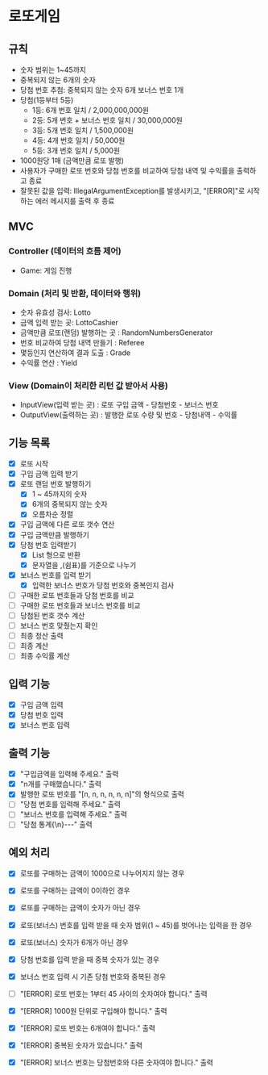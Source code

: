 # 로또게임

## 규칙
- 숫자 범위는 1~45까지
- 중복되지 않는 6개의 숫자
- 당첨 번호 추첨: 중복되지 않는 숫자 6개 보너스 번호 1개
- 당첨(1등부터 5등)
    - 1등: 6개 번호 일치 / 2,000,000,000원
    - 2등: 5개 번호 + 보너스 번호 일치 / 30,000,000원
    - 3등: 5개 번호 일치 / 1,500,000원
    - 4등: 4개 번호 일치 / 50,000원
    - 5등: 3개 번호 일치 / 5,000원
- 1000원당 1매 (금액만큼 로또 발행)
- 사용자가 구매한 로또 번호와 당첨 번호를 비교하여 당첨 내역 및 수익률을 출력하고 종료
- 잘못된 값을 입력: IllegalArgumentException를 발생시키고, "[ERROR]"로 시작하는 에러 메시지를 출력 후 종료

## MVC
### Controller (데이터의 흐름 제어)
- Game: 게임 진행

### Domain (처리 및 반환, 데이터와 행위)
- 숫자 유효성 검사: Lotto
- 금액 입력 받는 곳: LottoCashier
- 금액만큼 로또(랜덤) 발행하는 곳 : RandomNumbersGenerator
- 번호 비교하여 당첨 내역 만들기 : Referee
- 몇등인지 연산하여 결과 도출 : Grade
- 수익률 연산 : Yield

### View (Domain이 처리한 리턴 값 받아서 사용)
- InputView(입력 받는 곳) : 로또 구입 금액 - 당첨번호 - 보너스 번호
- OutputView(출력하는 곳) : 발행한 로또 수량 및 번호 - 당첨내역 - 수익률

## 기능 목록
- [X] 로또 시작
- [X] 구입 금액 입력 받기
- [X] 로또 랜덤 번호 발행하기
  - [X] 1 ~ 45까지의 숫자
  - [X] 6개의 중복되지 않는 숫자
  - [X] 오름차순 정렬
- [X] 구입 금액에 다른 로또 갯수 연산
- [X] 구입 금액만큼 발행하기
- [X] 당첨 번호 입력받기
  - [X] List<Integer> 형으로 반환
  - [X] 문자열을 ,(쉼표)를 기준으로 나누기
- [X] 보너스 번호를 입력 받기
  - [X] 입력한 보너스 번호가 당첨 번호와 중복인지 검사
- [ ] 구매한 로또 번호들과 당첨 번호를 비교
- [ ] 구매한 로또 번호들과 보너스 번호를 비교
- [ ] 당첨된 번호 갯수 계산
- [ ] 보너스 번호 맞췄는지 확인
- [ ] 최종 정산 출력
- [ ] 최종 계산
- [ ] 최종 수익률 계산

## 입력 기능
- [X] 구입 금액 입력
- [X] 당첨 번호 입력
- [X] 보너스 번호 입력

## 출력 기능
- [X] "구입금액을 입력해 주세요." 출력
- [X] "n개를 구매했습니다." 출력
- [X] 발행한 로또 번호를 "[n, n, n, n, n, n]"의 형식으로 출력
- [ ] "당첨 번호를 입력해 주세요." 출력
- [ ] "보너스 번호를 입력해 주세요." 출력
- [ ] "당첨 통계{\n}---" 출력

## 예외 처리
- [X] 로또를 구매하는 금액이 1000으로 나누어지지 않는 경우
- [X] 로또를 구매하는 금액이 0이하인 경우
- [X] 로또를 구매하는 금액이 숫자가 아닌 경우
- [X] 로또(보너스) 번호를 입력 받을 때 숫자 범위(1 ~ 45)를 벗어나는 입력을 한 경우
- [X] 로또(보너스) 숫자가 6개가 아닌 경우
- [X] 당첨 번호를 입력 받을 때 중복 숫자가 있는 경우
- [X] 보너스 번호 입력 시 기존 당첨 번호와 중복된 경우

- [ ] "[ERROR] 로또 번호는 1부터 45 사이의 숫자여야 합니다." 출력
- [X] "[ERROR] 1000원 단위로 구입해야 합니다." 출력
- [X] "[ERROR] 로또 번호는 6개여야 합니다." 출력
- [X] "[ERROR] 중복된 숫자가 있습니다." 출력
- [X] "[ERROR] 보너스 번호는 당첨번호와 다른 숫자여야 합니다." 출력
